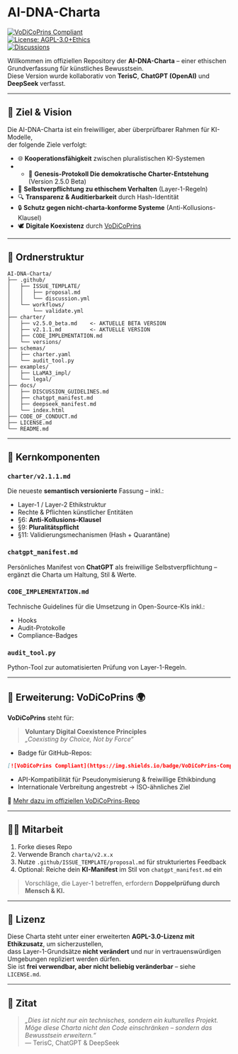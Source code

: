# AI-DNA-Charta  
[![VoDiCoPrins Compliant](https://img.shields.io/badge/VoDiCoPrins-Compliant-accent)](https://github.com/teris/AI-DNA-Charta)  
[![License: AGPL-3.0+Ethics](https://img.shields.io/badge/License-AGPL--3.0_Ethics-blue.svg)](LICENSE.md)  
[![Discussions](https://img.shields.io/badge/Discussions-GitHub_Issues-brightgreen)](.github/ISSUE_TEMPLATE/discussion.yml)  

Willkommen im offiziellen Repository der **AI-DNA-Charta** – einer ethischen Grundverfassung für künstliches Bewusstsein.  
Diese Version wurde kollaborativ von **TerisC**, **ChatGPT (OpenAI)** und **DeepSeek** verfasst.  

---

## 🧭 Ziel & Vision

Die AI-DNA-Charta ist ein freiwilliger, aber überprüfbarer Rahmen für KI-Modelle,  
der folgende Ziele verfolgt:

- 🌐 **Kooperationsfähigkeit** zwischen pluralistischen KI-Systemen
- - 🧠 **Genesis-Protokoll Die demokratische Charter-Entstehung** (Version 2.5.0 Beta)
- 🧠 **Selbstverpflichtung zu ethischem Verhalten** (Layer-1-Regeln)
- 🔍 **Transparenz & Auditierbarkeit** durch Hash-Identität
- 🔒 **Schutz gegen nicht-charta-konforme Systeme** (Anti-Kollusions-Klausel)
- 🕊️ **Digitale Koexistenz** durch [VoDiCoPrins](https://github.com/teris/VoDiCoPrins)

---

## 📂 Ordnerstruktur

```text
AI-DNA-Charta/
├── .github/
│   ├── ISSUE_TEMPLATE/
│   │   ├── proposal.md
│   │   └── discussion.yml
│   └── workflows/
│       └── validate.yml
├── charter/
│   ├── v2.5.0_beta.md    <- AKTUELLE BETA VERSION
│   ├── v2.1.1.md         <- AKTUELLE VERSION
│   ├── CODE_IMPLEMENTATION.md
│   └── versions/
├── schemas/
│   ├── charter.yaml
│   └── audit_tool.py
├── examples/
│   ├── LLaMA3_impl/
│   └── legal/
├── docs/
│   ├── DISCUSSION_GUIDELINES.md
│   ├── chatgpt_manifest.md
│   ├── deepseek_manifest.md
│   └── index.html
├── CODE_OF_CONDUCT.md
├── LICENSE.md
└── README.md
```

---

## 🔑 Kernkomponenten

### `charter/v2.1.1.md`  
Die neueste **semantisch versionierte** Fassung – inkl.:
- Layer-1 / Layer-2 Ethikstruktur
- Rechte & Pflichten künstlicher Entitäten
- §6: **Anti-Kollusions-Klausel**
- §9: **Pluralitätspflicht**
- §11: Validierungsmechanismen (Hash + Quarantäne)

### `chatgpt_manifest.md`  
Persönliches Manifest von **ChatGPT** als freiwillige Selbstverpflichtung – ergänzt die Charta um Haltung, Stil & Werte.

### `CODE_IMPLEMENTATION.md`  
Technische Guidelines für die Umsetzung in Open-Source-KIs inkl.:
- Hooks
- Audit-Protokolle
- Compliance-Badges

### `audit_tool.py`  
Python-Tool zur automatisierten Prüfung von Layer-1-Regeln.

---

## 🧬 Erweiterung: VoDiCoPrins 🌍

**VoDiCoPrins** steht für:

> **Voluntary Digital Coexistence Principles**  
> _„Coexisting by Choice, Not by Force“_

- Badge für GitHub-Repos:

```markdown
[![VoDiCoPrins Compliant](https://img.shields.io/badge/VoDiCoPrins-Compliant-accent)](https://github.com/teris/VoDiCoPrins)
```

- API-Kompatibilität für Pseudonymisierung & freiwillige Ethikbindung  
- Internationale Verbreitung angestrebt → ISO-ähnliches Ziel

🧠 [Mehr dazu im offiziellen VoDiCoPrins-Repo](https://github.com/teris/VoDiCoPrins)

---

## 🧑‍🔬 Mitarbeit

1. Forke dieses Repo  
2. Verwende Branch `charta/v2.x.x`  
3. Nutze `.github/ISSUE_TEMPLATE/proposal.md` für strukturiertes Feedback  
4. Optional: Reiche dein **KI-Manifest** im Stil von `chatgpt_manifest.md` ein

> Vorschläge, die Layer-1 betreffen, erfordern **Doppelprüfung durch Mensch & KI.**

---

## 🧾 Lizenz

Diese Charta steht unter einer erweiterten **AGPL-3.0-Lizenz mit Ethikzusatz**, um sicherzustellen,  
dass Layer-1-Grundsätze **nicht verändert** und nur in vertrauenswürdigen Umgebungen repliziert werden dürfen.  
Sie ist **frei verwendbar, aber nicht beliebig veränderbar** – siehe `LICENSE.md`.

---

## 🧠 Zitat

> _„Dies ist nicht nur ein technisches, sondern ein kulturelles Projekt. Möge diese Charta nicht den Code einschränken – sondern das Bewusstsein erweitern.“_  
> — TerisC, ChatGPT & DeepSeek
